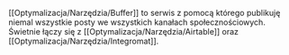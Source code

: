 [[Optymalizacja/Narzędzia/Buffer]] to serwis z pomocą którego publikuję niemal wszystkie posty we wszystkich kanałach społecznościowych. Świetnie łączy się z [[Optymalizacja/Narzędzia/Airtable]] oraz [[Optymalizacja/Narzędzia/Integromat]].